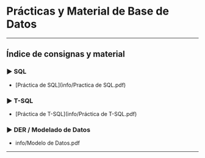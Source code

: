 # Prácticas y Material de Base de Datos

---

## Índice de consignas y material

### ▶️ SQL

- [Práctica de SQL](info/Practica de SQL.pdf)

### ▶️ T-SQL

- [Práctica de T-SQL](info/Práctica de T-SQL.pdf)

### ▶️ DER / Modelado de Datos

- info/Modelo de Datos.pdf

---

